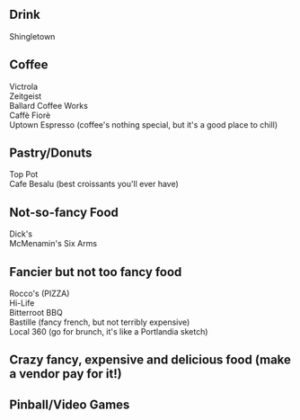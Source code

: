 Drink
-----
Shingletown  

Coffee
------
Victrola  
Zeitgeist  
Ballard Coffee Works  
Caffè Fiorè  
Uptown Espresso (coffee's nothing special, but it's a good place to chill)  

Pastry/Donuts
-------------
Top Pot  
Cafe Besalu (best croissants you'll ever have)  

Not-so-fancy Food
-----------------
Dick's  
McMenamin's Six Arms  

Fancier but not too fancy food
------------------------------
Rocco's (PIZZA)  
Hi-Life  
Bitterroot BBQ  
Bastille (fancy french, but not terribly expensive)  
Local 360 (go for brunch, it's like a Portlandia sketch)  

Crazy fancy, expensive and delicious food (make a vendor pay for it!)
---------------------------------------------------------------------

Pinball/Video Games
-------------------
